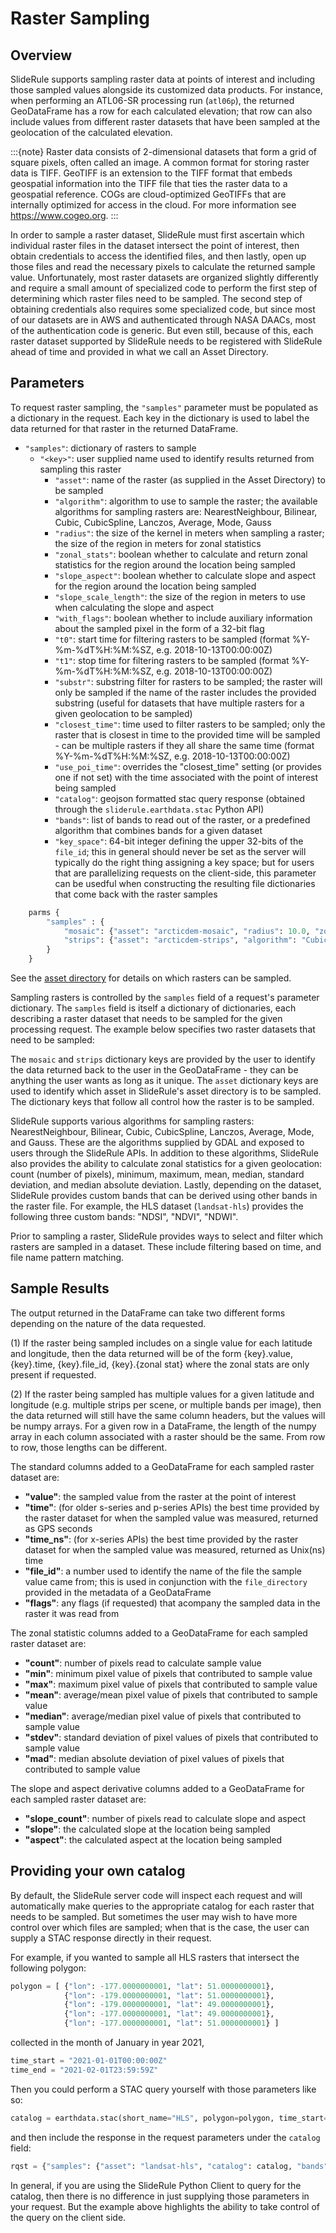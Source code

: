 # Raster Sampling

## Overview

SlideRule supports sampling raster data at points of interest and including those sampled values alongside its customized data products.  For instance, when performing an ATL06-SR processing run (`atl06p`), the returned GeoDataFrame has a row for each calculated elevation; that row can also include values from different raster datasets that have been sampled at the geolocation of the calculated elevation.

:::{note}
Raster data consists of 2-dimensional datasets that form a grid of square pixels, often called an image.  A common format for storing raster data is TIFF.  GeoTIFF is an extension to the TIFF format that embeds geospatial information into the TIFF file that ties the raster data to a geospatial reference.  COGs are cloud-optimized GeoTIFFs that are internally optimized for access in the cloud.  For more information see https://www.cogeo.org.
:::

In order to sample a raster dataset, SlideRule must first ascertain which individual raster files in the dataset intersect the point of interest, then obtain credentials to access the identified files, and then lastly, open up those files and read the necessary pixels to calculate the returned sample value.  Unfortunately, most raster datasets are organized slightly differently and require a small amount of specialized code to perform the first step of determining which raster files need to be sampled.  The second step of obtaining credentials also requires some specialized code, but since most of our datasets are in AWS and authenticated through NASA DAACs, most of the authentication code is generic.  But even still, because of this, each raster dataset supported by SlideRule needs to be registered with SlideRule ahead of time and provided in what we call an Asset Directory.

## Parameters

To request raster sampling, the ``"samples"`` parameter must be populated as a dictionary in the request.  Each key in the dictionary is used to label the data returned for that raster in the returned DataFrame.

* ``"samples"``: dictionary of rasters to sample
    - ``"<key>"``: user supplied name used to identify results returned from sampling this raster
        - ``"asset"``: name of the raster (as supplied in the Asset Directory) to be sampled
        - ``"algorithm"``: algorithm to use to sample the raster; the available algorithms for sampling rasters are: NearestNeighbour, Bilinear, Cubic, CubicSpline, Lanczos, Average, Mode, Gauss
        - ``"radius"``: the size of the kernel in meters when sampling a raster; the size of the region in meters for zonal statistics
        - ``"zonal_stats"``: boolean whether to calculate and return zonal statistics for the region around the location being sampled
        - ``"slope_aspect"``: boolean whether to calculate slope and aspect for the region around the location being sampled
        - ``"slope_scale_length"``: the size of the region in meters to use when calculating the slope and aspect
        - ``"with_flags"``: boolean whether to include auxiliary information about the sampled pixel in the form of a 32-bit flag
        - ``"t0"``: start time for filtering rasters to be sampled (format %Y-%m-%dT%H:%M:%SZ, e.g. 2018-10-13T00:00:00Z)
        - ``"t1"``: stop time for filtering rasters to be sampled (format %Y-%m-%dT%H:%M:%SZ, e.g. 2018-10-13T00:00:00Z)
        - ``"substr"``: substring filter for rasters to be sampled; the raster will only be sampled if the name of the raster includes the provided substring (useful for datasets that have multiple rasters for a given geolocation to be sampled)
        - ``"closest_time"``: time used to filter rasters to be sampled; only the raster that is closest in time to the provided time will be sampled - can be multiple rasters if they all share the same time (format %Y-%m-%dT%H:%M:%SZ, e.g. 2018-10-13T00:00:00Z)
        - ``"use_poi_time"``: overrides the "closest_time" setting (or provides one if not set) with the time associated with the point of interest being sampled
        - ``"catalog"``: geojson formatted stac query response (obtained through the `sliderule.earthdata.stac` Python API)
        - ``"bands"``: list of bands to read out of the raster, or a predefined algorithm that combines bands for a given dataset
        - ``"key_space"``: 64-bit integer defining the upper 32-bits of the ``file_id``; this in general should never be set as the server will typically do the right thing assigning a key space;   but for users that are parallelizing requests on the client-side, this parameter can be usedful when constructing the resulting file dictionaries that come back with the raster samples

```Python
    parms {
        "samples" : {
            "mosaic": {"asset": "arcticdem-mosaic", "radius": 10.0, "zonal_stats": True},
            "strips": {"asset": "arcticdem-strips", "algorithm": "CubicSpline"}
        }
    }
```

See the [asset directory](https://github.com/SlideRuleEarth/sliderule/blob/main/targets/slideruleearth-aws/asset_directory.csv) for details on which rasters can be sampled.

Sampling rasters is controlled by the `samples` field of a request's parameter dictionary.  The `samples` field is itself a dictionary of dictionaries, each describing a raster dataset that needs to be sampled for the given processing request.  The example below specifies two raster datasets that need to be sampled:

The `mosaic` and `strips` dictionary keys are provided by the user to identify the data returned back to the user in the GeoDataFrame - they can be anything the user wants as long as it unique.  The `asset` dictionary keys are used to identify which asset in SlideRule's asset directory is to be sampled.  The dictionary keys that follow all control how the raster is to be sampled.

SlideRule supports various algorithms for sampling rasters: NearestNeighbour, Bilinear, Cubic, CubicSpline, Lanczos, Average, Mode, and Gauss.  These are the algorithms supplied by GDAL and exposed to users through the SlideRule APIs.  In addition to these algorithms, SlideRule also provides the ability to calculate zonal statistics for a given geolocation: count (number of pixels), minimum, maximum, mean, median, standard deviation, and median absolute deviation. Lastly, depending on the dataset, SlideRule provides custom bands that can be derived using other bands in the raster file.  For example, the HLS dataset (`landsat-hls`) provides the following three custom bands: "NDSI", "NDVI", "NDWI".

Prior to sampling a raster, SlideRule provides ways to select and filter which rasters are sampled in a dataset.  These include filtering based on time, and file name pattern matching.

## Sample Results

The output returned in the DataFrame can take two different forms depending on the nature of the data requested.

(1) If the raster being sampled includes on a single value for each latitude and longitude, then the data returned will be of the form {key}.value, {key}.time, {key}.file_id, {key}.{zonal stat} where the zonal stats are only present if requested.

(2) If the raster being sampled has multiple values for a given latitude and longitude (e.g. multiple strips per scene, or multiple bands per image), then the data returned will still have the same column headers, but the values will be numpy arrays.  For a given row in a DataFrame, the length of the numpy array in each column associated with a raster should be the same.  From row to row, those lengths can be different.

The standard columns added to a GeoDataFrame for each sampled raster dataset are:

- __"value"__: the sampled value from the raster at the point of interest
- __"time"__: (for older s-series and p-series APIs) the best time provided by the raster dataset for when the sampled value was measured, returned as GPS seconds
- __"time_ns"__: (for x-series APIs) the best time provided by the raster dataset for when the sampled value was measured, returned as Unix(ns) time
- __"file_id"__: a number used to identify the name of the file the sample value came from; this is used in conjunction with the `file_directory` provided in the metadata of a GeoDataFrame
- __"flags"__: any flags (if requested) that acompany the sampled data in the raster it was read from

The zonal statistic columns added to a GeoDataFrame for each sampled raster dataset are:

- __"count"__: number of pixels read to calculate sample value
- __"min"__: minimum pixel value of pixels that contributed to sample value
- __"max"__: maximum pixel value of pixels that contributed to sample value
- __"mean"__: average/mean pixel value of pixels that contributed to sample value
- __"median"__: average/median pixel value of pixels that contributed to sample value
- __"stdev"__: standard deviation of pixel values of pixels that contributed to sample value
- __"mad"__: median absolute deviation of pixel values of pixels that contributed to sample value

The slope and aspect derivative columns added to a GeoDataFrame for each sampled raster dataset are:

- __"slope_count"__: number of pixels read to calculate slope and aspect
- __"slope"__: the calculated slope at the location being sampled
- __"aspect"__: the calculated aspect at the location being sampled

## Providing your own catalog

By default, the SlideRule server code will inspect each request and will automatically make queries to the appropriate catalog for each raster that needs to be sampled. But sometimes the user may wish to have more control over which files are sampled; when that is the case, the user can supply a STAC response directly in their request.

For example, if you wanted to sample all HLS rasters that intersect the following polygon:
```python
polygon = [ {"lon": -177.0000000001, "lat": 51.0000000001},
            {"lon": -179.0000000001, "lat": 51.0000000001},
            {"lon": -179.0000000001, "lat": 49.0000000001},
            {"lon": -177.0000000001, "lat": 49.0000000001},
            {"lon": -177.0000000001, "lat": 51.0000000001} ]
```
collected in the month of January in year 2021,
```python
time_start = "2021-01-01T00:00:00Z"
time_end = "2021-02-01T23:59:59Z"
```
Then you could perform a STAC query yourself with those parameters like so:
```python
catalog = earthdata.stac(short_name="HLS", polygon=polygon, time_start=time_start, time_end=time_end, as_str=True)
```
and then include the response in the request parameters under the `catalog` field:
```python
rqst = {"samples": {"asset": "landsat-hls", "catalog": catalog, "bands": ["B02"]}}
```
In general, if you are using the SlideRule Python Client to query for the catalog, then there is no difference in just supplying those parameters in your request.  But the example above highlights the ability to take control of the query on the client side.